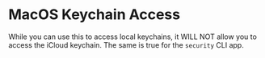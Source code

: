 # MacOS Keychain Access

While you can use this to access local keychains, it WILL NOT allow you to access the iCloud keychain. The same is true for the `security` CLI app.